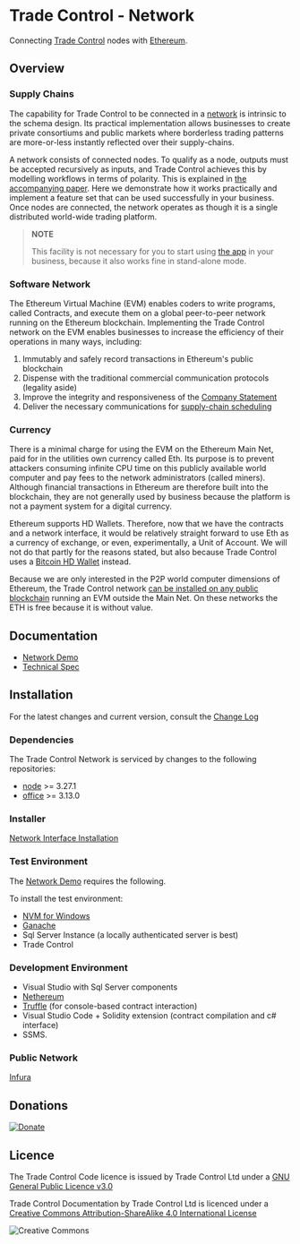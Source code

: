 # Trade Control - Network

Connecting [Trade Control](https://github.com/tradecontrol/sqlnode) nodes with [Ethereum](https://github.com/ethereum/wiki/wiki).


## Overview

### Supply Chains

The capability for Trade Control to be connected in a [network](https://github.com/iamonnox/tradecontrol/blob/master/docs/tc_functions.md#networks) is intrinsic to the schema design. Its practical implementation allows businesses to create private consortiums and public markets where borderless trading patterns are more-or-less instantly reflected over their supply-chains.

A network consists of connected nodes. To qualify as a node, outputs must be accepted recursively as inputs, and Trade Control achieves this by modelling workflows in terms of polarity. This is explained in [the accompanying paper](https://github.com/iamonnox/tradecontrol/blob/master/docs/tc_functions.md#cash-polarity). Here we demonstrate how it works practically and implement a feature set that can be used successfully in your business. Once nodes are connected, the network operates as though it is a single distributed world-wide trading platform.

> **NOTE**
> 
> This facility is not necessary for you to start using [the app](https://github.com/tradecontrol/office) in your business, because it also works fine in stand-alone mode.  

### Software Network

The Ethereum Virtual Machine (EVM) enables coders to write programs, called Contracts, and execute them on a global peer-to-peer network running on the Ethereum blockchain. Implementing the Trade Control network on the EVM enables businesses to increase the efficiency of their operations in many ways, including:

1. Immutably and safely record transactions in Ethereum's public blockchain
2. Dispense with the traditional commercial communication protocols (legality aside)
3. Improve the integrity and responsiveness of the [Company Statement](https://github.com/tradecontrol/powerbi/blob/master/readme.md#statements)
3. Deliver the necessary communications for [supply-chain scheduling](https://github.com/iamonnox/tradecontrol/blob/master/docs/tc_functions.md#supply-and-demand)

### Currency

There is a minimal charge for using the EVM on the Ethereum Main Net, paid for in the utilities own currency called Eth. Its purpose is to prevent attackers consuming infinite CPU time on this publicly available world computer and pay fees to the network administrators (called miners). Although financial transactions in Ethereum are therefore built into the blockchain, they are not generally used by business because the platform is not a payment system for a digital currency. 

Ethereum supports HD Wallets. Therefore, now that we have the contracts and a network interface, it would be relatively straight forward to use Eth as a currency of exchange, or even, experimentally, a Unit of Account. We will not do that partly for the reasons stated, but also because Trade Control uses a [Bitcoin HD Wallet](https://github.com/tradecontrol/bitcoin) instead.

Because we are only interested in the P2P world computer dimensions of Ethereum, the Trade Control network [can be installed on any public blockchain](#public-network) running an EVM outside the Main Net.  On these networks the ETH is free because it is without value.

## Documentation

- [Network Demo](docs/tc_network_demo.md)
- [Technical Spec](docs/tc_network_spec.md)

## Installation

For the latest changes and current version, consult the [Change Log](changelog.md)

### Dependencies

The Trade Control Network is serviced by changes to the following repositories:

- [node](https://github.com/tradecontrol/sqlnode) >= 3.27.1
- [office](https://github.com/tradecontrol/office) >= 3.13.0

### Installer

[Network Interface Installation](src/installation/tcNetworkSetup.zip)

### Test Environment

The [Network Demo](docs/tc_network_demo.md) requires the following. 

To install the test environment:

- [NVM for Windows](https://github.com/nvm-sh/nvm)
- [Ganache](https://github.com/trufflesuite/ganache)
- Sql Server Instance (a locally authenticated server is best)
- Trade Control

### Development Environment

- Visual Studio with Sql Server components
- [Nethereum](https://github.com/Nethereum/Nethereum)
- [Truffle](https://www.trufflesuite.com) (for console-based contract interaction)
- Visual Studio Code + Solidity extension (contract compilation and c# interface)
- SSMS.

### Public Network

[Infura](https://infura.io/)

## Donations

[![Donate](https://www.paypalobjects.com/en_US/i/btn/btn_donate_SM.gif)](https://www.paypal.com/cgi-bin/webscr?cmd=_s-xclick&hosted_button_id=C55YGUTBJ4N36)

## Licence

The Trade Control Code licence is issued by Trade Control Ltd under a [GNU General Public Licence v3.0](https://www.gnu.org/licenses/gpl-3.0.en.html) 

Trade Control Documentation by Trade Control Ltd is licenced under a [Creative Commons Attribution-ShareAlike 4.0 International License](http://creativecommons.org/licenses/by-sa/4.0/) 

![Creative Commons](https://i.creativecommons.org/l/by-sa/4.0/88x31.png) 

